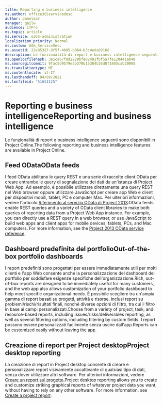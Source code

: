 ```yaml
---
title: Reporting e business intelligence
ms.author: office365servicedesc
author: pamelaar
manager: gailw
audience: ITPro
ms.topic: article
ms.service: o365-administration
localization_priority: Normal
ms.custom: Adm_ServiceDesc
ms.assetid: 22e85387-8f5f-4b85-b064-b3c4eda8916d
description: Le funzionalità di report e business intelligence seguenti sono disponibili in Project Online.
ms.openlocfilehash: 3e5ca67f8d2220bfe02492f6f5a7fe120441ab40
ms.sourcegitcommit: 9fac5d9579e3b370b15384b36d0f1805cab20065
ms.translationtype: MT
ms.contentlocale: it-IT
ms.lasthandoff: 04/09/2021
ms.locfileid: "51651125"
---
```

# <a name="reporting-and-business-intelligence"></a><span data-ttu-id="028de-103">Reporting e business intelligence</span><span class="sxs-lookup"><span data-stu-id="028de-103">Reporting and business intelligence</span></span>

<span data-ttu-id="028de-104">Le funzionalità di report e business intelligence seguenti sono disponibili in Project Online.</span><span class="sxs-lookup"><span data-stu-id="028de-104">The following reporting and business intelligence features are available in Project Online.</span></span>
  
## <a name="odata-feeds"></a><span data-ttu-id="028de-105">Feed OData</span><span class="sxs-lookup"><span data-stu-id="028de-105">OData feeds</span></span>

<span data-ttu-id="028de-p101">I feed OData abilitano le query REST e una serie di raccolte client OData per creare entrambe le query di segnalazione dei dati da un'istanza di Project Web App. Ad esempio, è possibile utilizzare direttamente una query REST nel Web browser oppure utilizzare JavaScript per creare app Web e client per dispositivi mobili, tablet, PC e computer Mac. Per ulteriori informazioni, vedere l'articolo [Riferimento al servizio OData di Project 2013](/previous-versions/office/project-odata/jj163015(v=office.15)).</span><span class="sxs-lookup"><span data-stu-id="028de-p101">OData feeds enable REST queries and a variety of OData client libraries to make both queries of reporting data from a Project Web App instance. For example, you can directly use a REST query in a web browser, or use JavaScript to build web apps and client apps for mobile devices, tablets, PCs, and Mac computers. For more information, see the [Project 2013 OData service reference](/previous-versions/office/project-odata/jj163015(v=office.15)).</span></span>
  
## <a name="out-of-the-box-portfolio-dashboards"></a><span data-ttu-id="028de-109">Dashboard predefinita del portfolio</span><span class="sxs-lookup"><span data-stu-id="028de-109">Out-of-the-box portfolio dashboards</span></span>

<span data-ttu-id="028de-110">I report predefiniti sono progettati per essere immediatamente utili per molti clienti e l'app Web consente anche la personalizzazione del dashboard del portfolio per soddisfare esigenze specifiche dell'organizzazione.</span><span class="sxs-lookup"><span data-stu-id="028de-110">Rich, out-of-box reports are designed to be immediately useful for many customers, and the web app also allows customization of your portfolio dashboard to help meet specific organizational needs.</span></span> <span data-ttu-id="028de-111">È possibile scegliere tra un'ampia gamma di report basati su progetti, attività e risorse, inclusi report su problemi/rischi/risultati finali, nonché diverse opzioni di filtro, tra cui il filtro in base ai campi personalizzati.</span><span class="sxs-lookup"><span data-stu-id="028de-111">Choose from a variety of project, task, and resource-based reports, including issues/risks/deliverables reporting, as well as several filtering options, including filtering by custom fields.</span></span> <span data-ttu-id="028de-112">I report possono essere personalizzati facilmente senza uscire dall'app.</span><span class="sxs-lookup"><span data-stu-id="028de-112">Reports can be customized easily without leaving the app.</span></span> 
  
## <a name="project-desktop-reporting"></a><span data-ttu-id="028de-113">Creazione di report per Project desktop</span><span class="sxs-lookup"><span data-stu-id="028de-113">Project desktop reporting</span></span>

<span data-ttu-id="028de-p103">La creazione di report in Project desktop consente di creare e personalizzare report visivamente accattivante di qualsiasi tipo di dati, senza dover utilizzare altri software. Per ulteriori informazioni, vedere [Creare un report sul progetto](https://go.microsoft.com/fwlink/?LinkID=823657&amp;clcid=0x409).</span><span class="sxs-lookup"><span data-stu-id="028de-p103">Project desktop reporting allows you to create and customize striking graphical reports of whatever project data you want, without having to rely on any other software. For more information, see [Create a project report](https://go.microsoft.com/fwlink/?LinkID=823657&amp;clcid=0x409).</span></span>
